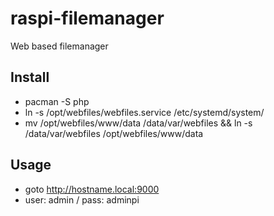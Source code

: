 # raspi-filemanager

Web based filemanager

## Install

- pacman -S php
- ln -s /opt/webfiles/webfiles.service /etc/systemd/system/
- mv /opt/webfiles/www/data /data/var/webfiles && ln -s /data/var/webfiles /opt/webfiles/www/data

## Usage

- goto http://hostname.local:9000
- user: admin / pass: adminpi
